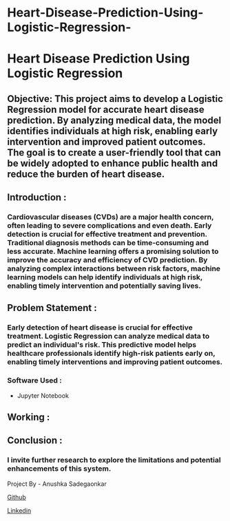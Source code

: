 # Heart-Disease-Prediction-Using-Logistic-Regression-
# Heart Disease Prediction Using Logistic Regression
## Objective: This project aims to develop a Logistic Regression model for accurate heart disease prediction. By analyzing medical data, the model identifies individuals at high risk, enabling early intervention and improved patient outcomes. The goal is to create a user-friendly tool that can be widely adopted to enhance public health and reduce the burden of heart disease.

## Introduction : 
### Cardiovascular diseases (CVDs) are a major health concern, often leading to severe complications and even death. Early detection is crucial for effective treatment and prevention. Traditional diagnosis methods can be time-consuming and less accurate. Machine learning offers a promising solution to improve the accuracy and efficiency of CVD prediction. By analyzing complex interactions between risk factors, machine learning models can help identify individuals at high risk, enabling timely intervention and potentially saving lives.

## Problem Statement : 
### Early detection of heart disease is crucial for effective treatment. Logistic Regression can analyze medical data to predict an individual's risk. This predictive model helps healthcare professionals identify high-risk patients early on, enabling timely interventions and improving patient outcomes.

### Software Used :
-  Jupyter Notebook

## Working : 


## Conclusion : 

### I invite further research to explore the limitations and potential enhancements of this system.

Project By - Anushka Sadegaonkar 

[Github](https://github.com/anushh13)

[Linkedin](https://www.linkedin.com/in/anushka-sadegaonkar/)






